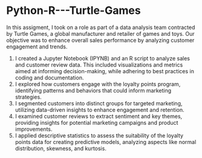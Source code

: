 # Python-R---Turtle-Games
In this assigment, I took on a role as part of a data analysis team contracted by Turtle Games, a global manufacturer and retailer of games and toys. Our objective was to enhance overall sales performance by analyzing customer engagement and trends.

1. I created a Jupyter Notebook (IPYNB) and an R script to analyze sales and customer review data. This included visualizations and metrics aimed at informing decision-making, while adhering to best practices in coding and documentation.
2. I explored how customers engage with the loyalty points program, identifying patterns and behaviors that could inform marketing strategies.
3. I segmented customers into distinct groups for targeted marketing, utilizing data-driven insights to enhance engagement and retention.
4. I examined customer reviews to extract sentiment and key themes, providing insights for potential marketing campaigns and product improvements.
5. I applied descriptive statistics to assess the suitability of the loyalty points data for creating predictive models, analyzing aspects like normal distribution, skewness, and kurtosis.
